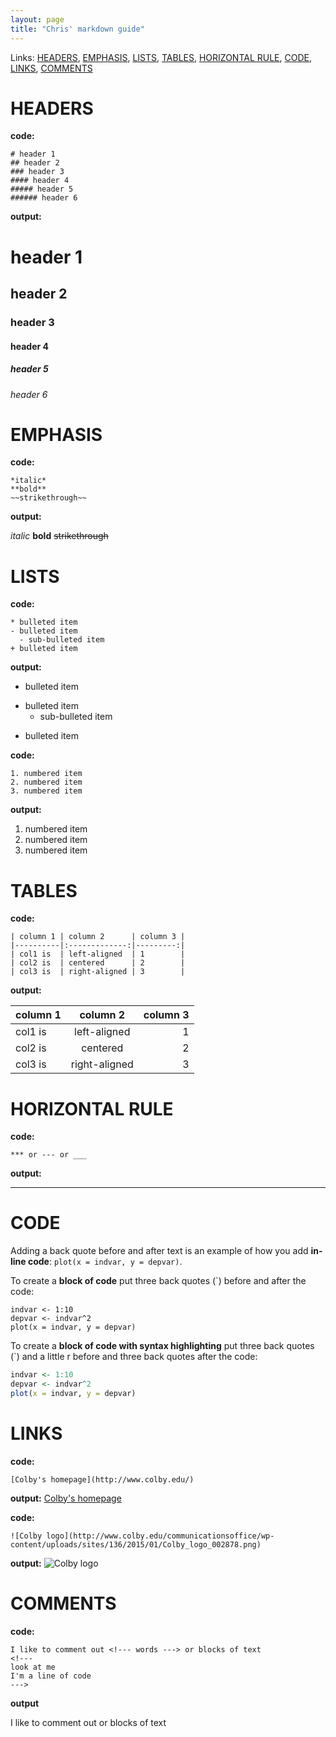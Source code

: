 ```yaml
---
layout: page
title: "Chris' markdown guide"
---
```

Links: [HEADERS](#HEADERS), [EMPHASIS](#EMPHASIS), [LISTS](#LISTS), [TABLES](#TABLES), [HORIZONTAL RULE](#HORIZONTAL_RULE), [CODE](#CODE), [LINKS](#LINKS), [COMMENTS](#COMMENTS)

<a name="HEADERS"></a>
# HEADERS
**code:**
```
# header 1
## header 2
### header 3
#### header 4
##### header 5
###### header 6
```
**output:**
# header 1
## header 2
### header 3
#### header 4
##### header 5
###### header 6

<a name="EMPHASIS"></a>
# EMPHASIS

**code:**
```
*italic*
**bold**
~~strikethrough~~
```
**output:**

*italic*
**bold**
~~strikethrough~~

<a name="LISTS"></a>
# LISTS
**code:**
```
* bulleted item
- bulleted item
  - sub-bulleted item
+ bulleted item
```
**output:**
* bulleted item
- bulleted item
  - sub-bulleted item
+ bulleted item

**code:**
```
1. numbered item
2. numbered item
3. numbered item 
```
**output:**
1. numbered item
2. numbered item
3. numbered item

<a name="TABLES"></a>
# TABLES
**code:**
```
| column 1 | column 2      | column 3 |
|----------|:-------------:|---------:|
| col1 is  | left-aligned  | 1        |
| col2 is  | centered      | 2        |
| col3 is  | right-aligned | 3        |
```
**output:**

| column 1 | column 2      | column 3 |
|----------|:-------------:|---------:|
| col1 is  | left-aligned  | 1        |
| col2 is  | centered      | 2        |
| col3 is  | right-aligned | 3        |

<a name="HORIZONTAL_RULE"></a>
# HORIZONTAL RULE
**code:**
```
*** or --- or ___
```
**output:**

***

<a name="CODE"></a>
# CODE
Adding a back quote before and after text is an example of how you add **in-line code**: `plot(x = indvar, y = depvar)`.

To create a **block of code** put three back quotes (`) before and after the code:
 ```
indvar <- 1:10
depvar <- indvar^2
plot(x = indvar, y = depvar)
 ```

To create a **block of code with syntax highlighting** put three back quotes (`) and a little r  before and three back quotes after the code:
 ```r
indvar <- 1:10
depvar <- indvar^2
plot(x = indvar, y = depvar)
 ```

<a name="LINKS"></a>
# LINKS

**code:**
```
[Colby's homepage](http://www.colby.edu/)
```
**output:**
[Colby's homepage](http://www.colby.edu/)

**code:**
```
![Colby logo](http://www.colby.edu/communicationsoffice/wp-content/uploads/sites/136/2015/01/Colby_logo_002878.png)
```
**output:**
![Colby logo](http://www.colby.edu/communicationsoffice/wp-content/uploads/sites/136/2015/01/Colby_logo_002878.png)

<a name="COMMENTS"></a>
# COMMENTS
**code:**

```
I like to comment out <!--- words ---> or blocks of text   
<!---  
look at me   
I'm a line of code   
--->
```

**output**

I like to comment out <!--- words ---> or blocks of text
<!---
look at me
I'm a line of code
--->
